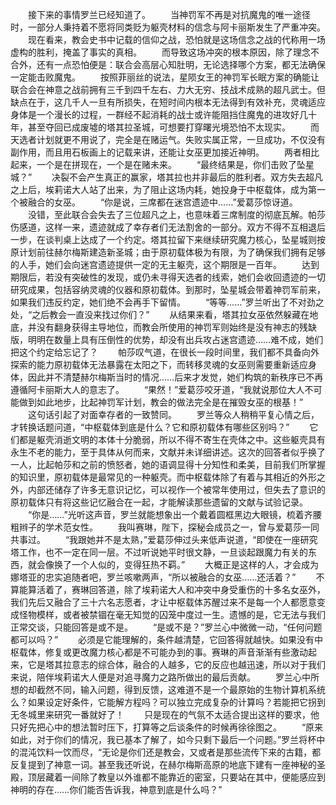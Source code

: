 　　接下来的事情罗兰已经知道了。
　　当神罚军不再是对抗魔鬼的唯一途径时，一部分人秉持着不愿将同类贬为躯壳材料的信念与阿卡丽斯发生了严重冲突。
　　现在看来，教会史书中记载的信仰之战，恐怕就是这场信念之战的代称用一场虚构的胜利，掩盖了事实的真相。
　　而导致这场冲突的根本原因，除了理念不合外，还有一点恐怕便是：联合会高层心知肚明，无论选择哪个方案，都无法确保一定能击败魔鬼。
　　按照菲丽丝的说法，星陨女王的神罚军长眠方案的确能让联合会在神意之战前拥有三千到四千左右、力大无穷、技战术成熟的超凡武士。但缺点在于，这几千人一旦有所损失，在短时间内根本无法得到有效补充，灵魂适应身体是一个漫长的过程，一群经不起消耗的战士或许能阻挡住魔鬼的进攻好几十年，甚至夺回已成废墟的塔其拉圣城，可想要打穿曙光境恐怕不太现实。
　　而天选者计划就更不用说了，完全是在赌运气。失败实属正常，一旦成功，不仅没有副作用，而且用石板画上的记载来讲，还能让女巫更加接近神明。
　　两者相比起来，一个是在拼现在，一个是在赌未来。
　　“最终结果是，你们击败了坠星城？”
　　决裂不会产生真正的赢家，塔其拉也并非最后的胜利者。双方失去超凡之上后，埃莉诺大人站了出来，为了阻止这场内耗，她投身于中枢载体，成为第一个被融合的女巫。
　　“你是说，三席都在迷宫遗迹中……”爱葛莎惊讶道。
　　没错，至此联合会失去了三位超凡之上，也意味着三席制度的彻底瓦解。帕莎伤感道，这样一来，遗迹就成了幸存者们无法割舍的一部分。双方不得不互相退后一步，在谈判桌上达成了一个约定。塔其拉留下来继续研究魔力核心，坠星城则按原计划前往赫尔梅斯建造新圣城；由于原初载体极为有限，为了确保我们拥有足够的人手，她们会向迷宫遗迹提供一定的无主躯壳，这个期限是一百年。
　　达到期限后，若没有突破性的发现，或仍未寻得天选者的线索，她们会收回遗迹的一切研究成果，包括容纳灵魂的仪器和原初载体。到那时，坠星城会带着神罚军前来，如果我们违反约定，她们绝不会再手下留情。
　　“等等……”罗兰听出了不对劲之处，“之后教会一直没来找过你们？”
　　从结果来看，塔其拉女巫依然躲藏在地底，并没有翻身获得主导地位，而教会所使用的神罚军则始终是没有神志的残缺版，明明在数量上具有压倒性的优势，却没有出兵攻占迷宫遗迹……难不成，她们把这个约定给忘记了？
　　帕莎叹气道，在很长一段时间里，我们都不具备向外探索的能力原初载体无法暴露在太阳之下，而转移灵魂的女巫则需要重新适应身体，因此并不清楚赫尔梅斯当时的情况……后来才发觉，她们构筑的新秩序已不再遵循阿卡丽斯大人的意志了。
　　“果然！”爱葛莎咬牙道，“我就说那位大人不可能做到如此地步，比起神罚军计划，教会的做法完全是在摧毁女巫的根基！”
　　这句话引起了对面幸存者的一致赞同。
　　罗兰等众人稍稍平复心情之后，才转换话题问道，“中枢载体到底是什么？它和原初载体有哪些区别吗？”
　　它们都是躯壳消逝文明的本体十分脆弱，所以不得不寄生在壳体之中。这些躯壳具有永生不老的能力，至于具体从何而来，文献并未详细讲述。这次的回答者似乎换了一人，比起帕莎和之前的愤怒者，她的语调显得十分知性和柔美，目前我们所掌握的知识里，原初载体是最常见的一种躯壳。而中枢载体除了有着与其相近的外形之外，内部还储存了许多无意识记忆，可以视作一个被常年使用过，但失去了意识的原初载体只有将这些记忆融合在一起，才能解读那些遗留的文献与试验记录。
　　“你是……”光听这声音，罗兰就能想象出一个戴着圆框黑边大眼镜，梳着齐腰粗辫子的学术范女性。
　　我叫赛琳，陛下，探秘会成员之一，曾与爱葛莎一同共事过。
　　“我跟她并不是太熟，”爱葛莎伸过头来低声说道，“即使在一座研究塔工作，也不一定在同一层。不过听说她平时很文静，一旦谈起跟魔力有关的东西，就会像换了一个人似的，变得狂热不羁。”
　　大概正是这样的人，才会成为娜塔亚的忠实追随者吧，罗兰咳嗽两声，“所以被融合的女巫……还活着？”
　　不算能算活着了，赛琳回答道，除了埃莉诺大人和冲突中身受重伤的十多名女巫外，我们先后又融合了三十六名志愿者，才让中枢载体苏醒过来不是每一个人都愿意变成怪物模样，或者被禁锢在毫无知觉的囚笼中度过一生。遗憾的是，它无法与我们正常交谈，只能回答是或不是。
　　“是或不是？”罗兰心中微微一动，“任何问题都可以吗？”
　　必须是它能理解的，条件越清楚，它回答得就越快。如果没有中枢载体，修复或更改魔力核心都是不可能办到的事。赛琳的声音渐渐有些激动起来，它是塔其拉意志的综合体，融合的人越多，它的反应也越迅速，所以对于我们来说，陪伴埃莉诺大人便是对追寻魔力之路所做出的最后贡献。
　　罗兰心中所想的却截然不同，输入问题，得到反馈，这难道不是一个最原始的生物计算机系统么？如果设定好条件，它能解方程吗？可以独立完成复杂的计算吗？若能把它拐到无冬城里来研究一番就好了！
　　只是现在的气氛不太适合提出这样的要求，他只好先把心中的想法暂时压下，打算等之后谈条件的时候再徐徐图之。
　　“原来如此，对于你们的情况，我已基本了解了，如今只剩下最后一个问题。”罗兰将杯中的混沌饮料一饮而尽，“无论是你们还是教会，又或者是那些流传下来的古籍，都反复提到了神意一词。甚至我还听说，在赫尔梅斯高原的地底下建有一座神秘的圣殿，顶层藏着一间除了教皇以外谁都不能靠近的密室，只要站在其中，便能感应到神明的存在……你们能否告诉我，神意到底是什么吗？”